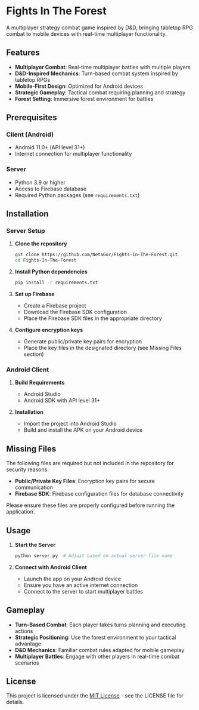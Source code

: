 # Fights In The Forest

A multiplayer strategy combat game inspired by D&D, bringing tabletop RPG combat to mobile devices with real-time multiplayer functionality.


## Features

- **Multiplayer Combat**: Real-time multiplayer battles with multiple players
- **D&D-Inspired Mechanics**: Turn-based combat system inspired by tabletop RPGs
- **Mobile-First Design**: Optimized for Android devices
- **Strategic Gameplay**: Tactical combat requiring planning and strategy
- **Forest Setting**: Immersive forest environment for battles



## Prerequisites

### Client (Android)
- Android 11.0+ (API level 31+)
- Internet connection for multiplayer functionality

### Server
- Python 3.9 or higher
- Access to Firebase database
- Required Python packages (see `requirements.txt`)



## Installation

### Server Setup

1. **Clone the repository**
   ```bash
   git clone https://github.com/NetaGor/Fights-In-The-Forest.git
   cd Fights-In-The-Forest
   ```

2. **Install Python dependencies**
   ```bash
   pip install -r requirements.txt
   ```

3. **Set up Firebase**
   - Create a Firebase project
   - Download the Firebase SDK configuration
   - Place the Firebase SDK files in the appropriate directory

4. **Configure encryption keys**
   - Generate public/private key pairs for encryption
   - Place the key files in the designated directory (see Missing Files section)

### Android Client

1. **Build Requirements**
   - Android Studio
   - Android SDK with API level 31+

2. **Installation**
   - Import the project into Android Studio
   - Build and install the APK on your Android device



## Missing Files

The following files are required but not included in the repository for security reasons:

- **Public/Private Key Files**: Encryption key pairs for secure communication
- **Firebase SDK**: Firebase configuration files for database connectivity

Please ensure these files are properly configured before running the application.



## Usage

1. **Start the Server**
   ```bash
   python server.py  # Adjust based on actual server file name
   ```

2. **Connect with Android Client**
   - Launch the app on your Android device
   - Ensure you have an active internet connection
   - Connect to the server to start multiplayer battles



## Gameplay

- **Turn-Based Combat**: Each player takes turns planning and executing actions
- **Strategic Positioning**: Use the forest environment to your tactical advantage
- **D&D Mechanics**: Familiar combat rules adapted for mobile gameplay
- **Multiplayer Battles**: Engage with other players in real-time combat scenarios



## License

This project is licensed under the [MIT License](LICENSE) - see the LICENSE file for details.
